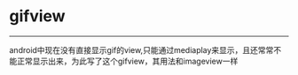 # gifview
-----
<p>
android中现在没有直接显示gif的view,只能通过mediaplay来显示，且还常常不能正常显示出来，为此写了这个gifview，其用法和imageview一样
</p>
